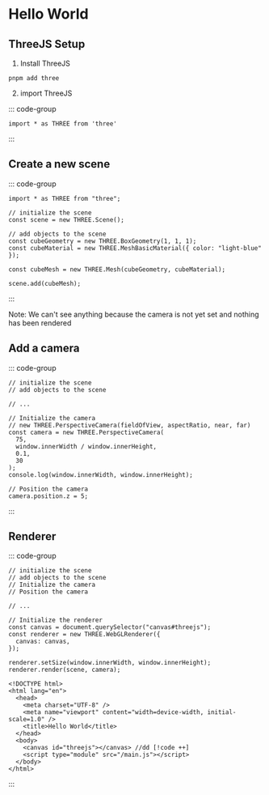 # Hello World

## ThreeJS Setup

1. Install ThreeJS

```bash:line-numbers
pnpm add three
```

2. import ThreeJS

::: code-group

```js:line-numbers [main.js]
import * as THREE from 'three'
```

:::

## Create a new scene

::: code-group

```js:line-numbers [main.js]
import * as THREE from "three";

// initialize the scene
const scene = new THREE.Scene();

// add objects to the scene
const cubeGeometry = new THREE.BoxGeometry(1, 1, 1);
const cubeMaterial = new THREE.MeshBasicMaterial({ color: "light-blue" });

const cubeMesh = new THREE.Mesh(cubeGeometry, cubeMaterial);

scene.add(cubeMesh);
```

:::

Note: We can't see anything because the camera is not yet set and nothing has been rendered

## Add a camera

::: code-group

```js:line-numbers [main.js]
// initialize the scene
// add objects to the scene

// ...

// Initialize the camera
// new THREE.PerspectiveCamera(fieldOfView, aspectRatio, near, far)
const camera = new THREE.PerspectiveCamera(
  75,
  window.innerWidth / window.innerHeight,
  0.1,
  30
);
console.log(window.innerWidth, window.innerHeight);

// Position the camera
camera.position.z = 5;
```

:::

## Renderer

::: code-group

```js:line-numbers [main.js]
// initialize the scene
// add objects to the scene
// Initialize the camera
// Position the camera

// ...

// Initialize the renderer
const canvas = document.querySelector("canvas#threejs");
const renderer = new THREE.WebGLRenderer({
  canvas: canvas,
});

renderer.setSize(window.innerWidth, window.innerHeight);
renderer.render(scene, camera);
```

```html:line-numbers [index.html]
<!DOCTYPE html>
<html lang="en">
  <head>
    <meta charset="UTF-8" />
    <meta name="viewport" content="width=device-width, initial-scale=1.0" />
    <title>Hello World</title>
  </head>
  <body>
    <canvas id="threejs"></canvas> //dd [!code ++]
    <script type="module" src="/main.js"></script>
  </body>
</html>

```

:::
